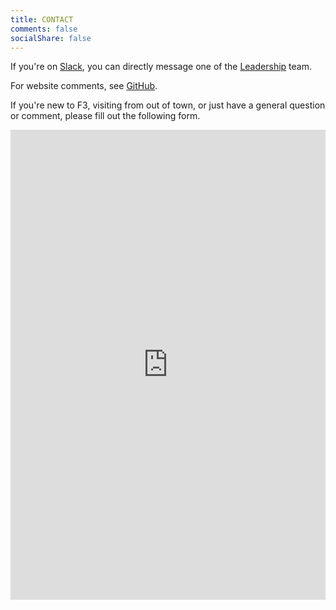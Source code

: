```yaml
---
title: CONTACT
comments: false
socialShare: false
---
```


If you're on [Slack](/slack), you can directly message one of the [Leadership](/leadership) team.

For website comments, see [GitHub](https://github.com/f3peakcity/f3carpex.github.io).

If you're new to F3, visiting from out of town, or just have a general question or comment, please fill out the following form.

<div align="center">
  <iframe src="https://docs.google.com/forms/d/e/1FAIpQLSf8Rug8ysCcBKvBcIneQTBv-eUNwttU_VrJofATJ9gC-BCMow/viewform?embedded=true" width="100%" height="752" frameborder="0" marginheight="0" marginwidth="0">Loading…</iframe>
</div>
